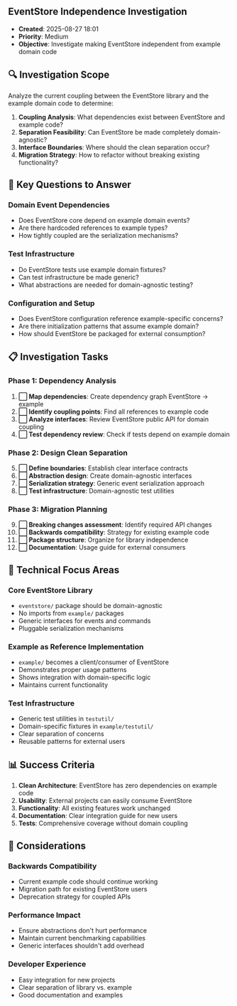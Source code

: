 ## EventStore Independence Investigation
- **Created**: 2025-08-27 18:01
- **Priority**: Medium
- **Objective**: Investigate making EventStore independent from example domain code

## 🔍 Investigation Scope

Analyze the current coupling between the EventStore library and the example domain code to determine:

1. **Coupling Analysis**: What dependencies exist between EventStore and example code?
2. **Separation Feasibility**: Can EventStore be made completely domain-agnostic?
3. **Interface Boundaries**: Where should the clean separation occur?
4. **Migration Strategy**: How to refactor without breaking existing functionality?

## 🎯 Key Questions to Answer

### Domain Event Dependencies
- Does EventStore core depend on example domain events?
- Are there hardcoded references to example types?
- How tightly coupled are the serialization mechanisms?

### Test Infrastructure
- Do EventStore tests use example domain fixtures?
- Can test infrastructure be made generic?
- What abstractions are needed for domain-agnostic testing?

### Configuration and Setup
- Does EventStore configuration reference example-specific concerns?
- Are there initialization patterns that assume example domain?
- How should EventStore be packaged for external consumption?

## 📋 Investigation Tasks

### Phase 1: Dependency Analysis
1. **⬜ Map dependencies**: Create dependency graph EventStore → example
2. **⬜ Identify coupling points**: Find all references to example code
3. **⬜ Analyze interfaces**: Review EventStore public API for domain coupling
4. **⬜ Test dependency review**: Check if tests depend on example domain

### Phase 2: Design Clean Separation
5. **⬜ Define boundaries**: Establish clear interface contracts
6. **⬜ Abstraction design**: Create domain-agnostic interfaces
7. **⬜ Serialization strategy**: Generic event serialization approach
8. **⬜ Test infrastructure**: Domain-agnostic test utilities

### Phase 3: Migration Planning
9. **⬜ Breaking changes assessment**: Identify required API changes
10. **⬜ Backwards compatibility**: Strategy for existing example code
11. **⬜ Package structure**: Organize for library independence
12. **⬜ Documentation**: Usage guide for external consumers

## 🔧 Technical Focus Areas

### Core EventStore Library
- `eventstore/` package should be domain-agnostic
- No imports from `example/` packages
- Generic interfaces for events and commands
- Pluggable serialization mechanisms

### Example as Reference Implementation
- `example/` becomes a client/consumer of EventStore
- Demonstrates proper usage patterns
- Shows integration with domain-specific logic
- Maintains current functionality

### Test Infrastructure
- Generic test utilities in `testutil/`
- Domain-specific fixtures in `example/testutil/`
- Clear separation of concerns
- Reusable patterns for external users

## 📊 Success Criteria

1. **Clean Architecture**: EventStore has zero dependencies on example code
2. **Usability**: External projects can easily consume EventStore
3. **Functionality**: All existing features work unchanged
4. **Documentation**: Clear integration guide for new users
5. **Tests**: Comprehensive coverage without domain coupling

## 🚨 Considerations

### Backwards Compatibility
- Current example code should continue working
- Migration path for existing EventStore users
- Deprecation strategy for coupled APIs

### Performance Impact
- Ensure abstractions don't hurt performance
- Maintain current benchmarking capabilities
- Generic interfaces shouldn't add overhead

### Developer Experience
- Easy integration for new projects
- Clear separation of library vs. example
- Good documentation and examples